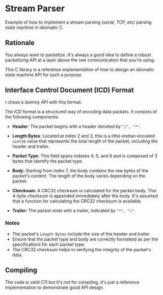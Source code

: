 
# Stream Parser
Example of how to implement a stream parsing (serial, TCP, etc) parsing state machine in idiomatic C.

## Rationale
You always want to packetize. It's always a good idea to define a robust packetizing API at a layer above the raw communication that you're using.

This C library is a reference implementation of how to design an idiomatic state machine API for such a purpose. 

## Interface Control Document (ICD) Format

I chose a dummy API with this format:

The ICD format is a structured way of encoding data packets. It consists of the following components:

- **Header**: The packet begins with a header denoted by `"/", "*"`.
  
- **Length Bytes**: Located at index 2 and 3, this is a little-endian encoded `uint16` value that represents the total length of the packet, including the header and trailer.

- **Packet Type**: This field spans indexes 4, 5, and 6 and is composed of 3 bytes that identify the packet type.

- **Body**: Starting from index 7, the body contains the raw bytes of the packet's content. The length of the body varies depending on the packet.

- **Checksum**: A CRC32 checksum is calculated for the packet body. This 4-byte checksum is appended immediately after the body. It's assumed that a function for calculating the CRC32 checksum is available.

- **Trailer**: The packet ends with a trailer, indicated by `"*", "/"`.

### Notes
- The packet's `Length Bytes` include the size of the header and trailer.
- Ensure that the packet type and body are correctly formatted as per the specifications for each packet type.
- The CRC32 checksum helps in verifying the integrity of the packet's data.

## Compiling
The code is valid C11 but it's not for compiling, it's just a reference implementation to demonstrate good API design.
